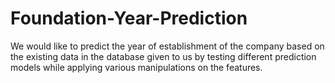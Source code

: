 # Foundation-Year-Prediction
We would like to predict the year of establishment of the company based on the existing data in the database given to us by testing different prediction models while applying various manipulations on the features.
